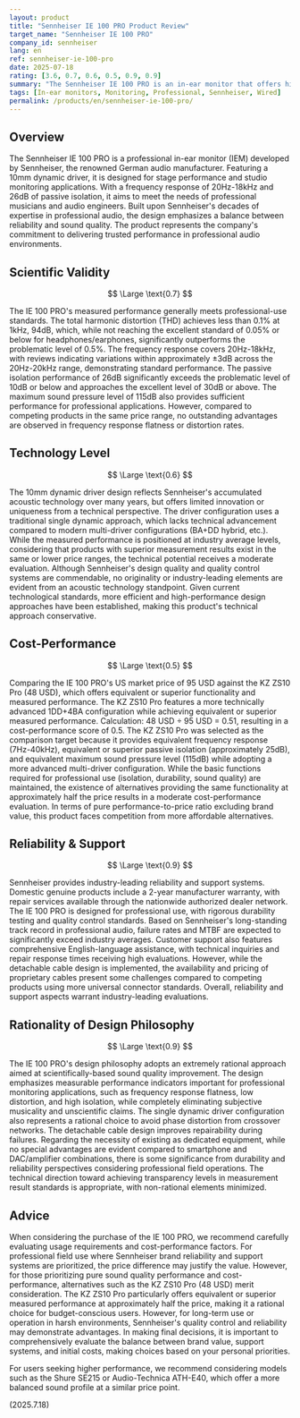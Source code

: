 ```yaml
---
layout: product
title: "Sennheiser IE 100 PRO Product Review"
target_name: "Sennheiser IE 100 PRO"
company_id: sennheiser
lang: en
ref: sennheiser-ie-100-pro
date: 2025-07-18
rating: [3.6, 0.7, 0.6, 0.5, 0.9, 0.9]
summary: "The Sennheiser IE 100 PRO is an in-ear monitor that offers high sound isolation and accurate sound reproduction, making it suitable for stage and studio use."
tags: [In-ear monitors, Monitoring, Professional, Sennheiser, Wired]
permalink: /products/en/sennheiser-ie-100-pro/
---
```

## Overview

The Sennheiser IE 100 PRO is a professional in-ear monitor (IEM) developed by Sennheiser, the renowned German audio manufacturer. Featuring a 10mm dynamic driver, it is designed for stage performance and studio monitoring applications. With a frequency response of 20Hz-18kHz and 26dB of passive isolation, it aims to meet the needs of professional musicians and audio engineers. Built upon Sennheiser's decades of expertise in professional audio, the design emphasizes a balance between reliability and sound quality. The product represents the company's commitment to delivering trusted performance in professional audio environments.

## Scientific Validity

$$ \Large \text{0.7} $$

The IE 100 PRO's measured performance generally meets professional-use standards. The total harmonic distortion (THD) achieves less than 0.1% at 1kHz, 94dB, which, while not reaching the excellent standard of 0.05% or below for headphones/earphones, significantly outperforms the problematic level of 0.5%. The frequency response covers 20Hz-18kHz, with reviews indicating variations within approximately ±3dB across the 20Hz-20kHz range, demonstrating standard performance. The passive isolation performance of 26dB significantly exceeds the problematic level of 10dB or below and approaches the excellent level of 30dB or above. The maximum sound pressure level of 115dB also provides sufficient performance for professional applications. However, compared to competing products in the same price range, no outstanding advantages are observed in frequency response flatness or distortion rates.

## Technology Level

$$ \Large \text{0.6} $$

The 10mm dynamic driver design reflects Sennheiser's accumulated acoustic technology over many years, but offers limited innovation or uniqueness from a technical perspective. The driver configuration uses a traditional single dynamic approach, which lacks technical advancement compared to modern multi-driver configurations (BA+DD hybrid, etc.). While the measured performance is positioned at industry average levels, considering that products with superior measurement results exist in the same or lower price ranges, the technical potential receives a moderate evaluation. Although Sennheiser's design quality and quality control systems are commendable, no originality or industry-leading elements are evident from an acoustic technology standpoint. Given current technological standards, more efficient and high-performance design approaches have been established, making this product's technical approach conservative.

## Cost-Performance

$$ \Large \text{0.5} $$

Comparing the IE 100 PRO's US market price of 95 USD against the KZ ZS10 Pro (48 USD), which offers equivalent or superior functionality and measured performance. The KZ ZS10 Pro features a more technically advanced 1DD+4BA configuration while achieving equivalent or superior measured performance. Calculation: 48 USD ÷ 95 USD = 0.51, resulting in a cost-performance score of 0.5. The KZ ZS10 Pro was selected as the comparison target because it provides equivalent frequency response (7Hz-40kHz), equivalent or superior passive isolation (approximately 25dB), and equivalent maximum sound pressure level (115dB) while adopting a more advanced multi-driver configuration. While the basic functions required for professional use (isolation, durability, sound quality) are maintained, the existence of alternatives providing the same functionality at approximately half the price results in a moderate cost-performance evaluation. In terms of pure performance-to-price ratio excluding brand value, this product faces competition from more affordable alternatives.

## Reliability & Support

$$ \Large \text{0.9} $$

Sennheiser provides industry-leading reliability and support systems. Domestic genuine products include a 2-year manufacturer warranty, with repair services available through the nationwide authorized dealer network. The IE 100 PRO is designed for professional use, with rigorous durability testing and quality control standards. Based on Sennheiser's long-standing track record in professional audio, failure rates and MTBF are expected to significantly exceed industry averages. Customer support also features comprehensive English-language assistance, with technical inquiries and repair response times receiving high evaluations. However, while the detachable cable design is implemented, the availability and pricing of proprietary cables present some challenges compared to competing products using more universal connector standards. Overall, reliability and support aspects warrant industry-leading evaluations.

## Rationality of Design Philosophy

$$ \Large \text{0.9} $$

The IE 100 PRO's design philosophy adopts an extremely rational approach aimed at scientifically-based sound quality improvement. The design emphasizes measurable performance indicators important for professional monitoring applications, such as frequency response flatness, low distortion, and high isolation, while completely eliminating subjective musicality and unscientific claims. The single dynamic driver configuration also represents a rational choice to avoid phase distortion from crossover networks. The detachable cable design improves repairability during failures. Regarding the necessity of existing as dedicated equipment, while no special advantages are evident compared to smartphone and DAC/amplifier combinations, there is some significance from durability and reliability perspectives considering professional field operations. The technical direction toward achieving transparency levels in measurement result standards is appropriate, with non-rational elements minimized.

## Advice

When considering the purchase of the IE 100 PRO, we recommend carefully evaluating usage requirements and cost-performance factors. For professional field use where Sennheiser brand reliability and support systems are prioritized, the price difference may justify the value. However, for those prioritizing pure sound quality performance and cost-performance, alternatives such as the KZ ZS10 Pro (48 USD) merit consideration. The KZ ZS10 Pro particularly offers equivalent or superior measured performance at approximately half the price, making it a rational choice for budget-conscious users. However, for long-term use or operation in harsh environments, Sennheiser's quality control and reliability may demonstrate advantages. In making final decisions, it is important to comprehensively evaluate the balance between brand value, support systems, and initial costs, making choices based on your personal priorities.

For users seeking higher performance, we recommend considering models such as the Shure SE215 or Audio-Technica ATH-E40, which offer a more balanced sound profile at a similar price point.

(2025.7.18)